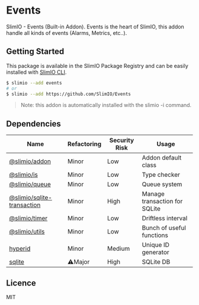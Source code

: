 # Events
SlimIO - Events (Built-in Addon). Events is the heart of SlimIO, this addon handle all kinds of events (Alarms, Metrics, etc..).

## Getting Started
This package is available in the SlimIO Package Registry and can be easily installed with [SlimIO CLI](https://github.com/SlimIO/CLI).

```bash
$ slimio --add events
# or
$ slimio --add https://github.com/SlimIO/Events
```

> Note: this addon is automatically installed with the slimio -i command.

## Dependencies

|Name|Refactoring|Security Risk|Usage|
|---|---|---|---|
|[@slimio/addon](https://github.com/SlimIO/Addon#readme)|Minor|Low|Addon default class|
|[@slimio/is](https://github.com/SlimIO/is#readme)|Minor|Low|Type checker|
|[@slimio/queue](https://github.com/SlimIO/Queue#readme)|Minor|Low|Queue system|
|[@slimio/sqlite-transaction](https://github.com/SlimIO/sqlite-transaction#readme)|Minor|High|Manage transaction for SQLite|
|[@slimio/timer](https://github.com/SlimIO/Timer#readme)|Minor|Low|Driftless interval|
|[@slimio/utils](https://github.com/SlimIO/Utils#readme)|Minor|Low|Bunch of useful functions|
|[hyperid](https://github.com/mcollina/hyperid#readme)|Minor|Medium|Unique ID generator|
|[sqlite](https://github.com/kriasoft/node-sqlite#readme)|⚠️Major|High|SQLite DB|

## Licence
MIT
